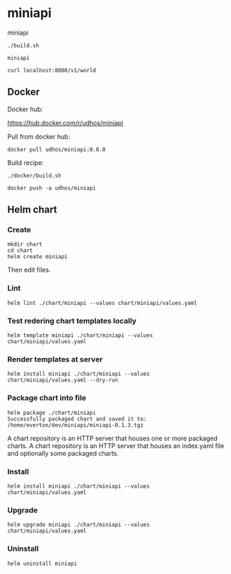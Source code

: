 # miniapi
miniapi

```
./build.sh

miniapi

curl localhost:8080/v1/world
```

## Docker

Docker hub:

https://hub.docker.com/r/udhos/miniapi

Pull from docker hub:

```
docker pull udhos/miniapi:0.0.0
```

Build recipe:

```
./docker/build.sh

docker push -a udhos/miniapi
```

## Helm chart

### Create

```
mkdir chart
cd chart
helm create miniapi
```

Then edit files.

### Lint

```
helm lint ./chart/miniapi --values chart/miniapi/values.yaml
```

### Test redering chart templates locally

```
helm template miniapi ./chart/miniapi --values chart/miniapi/values.yaml
```

### Render templates at server

```
helm install miniapi ./chart/miniapi --values chart/miniapi/values.yaml --dry-run
```

### Package chart into file

```
helm package ./chart/miniapi
Successfully packaged chart and saved it to: /home/everton/dev/miniapi/miniapi-0.1.3.tgz
```

A chart repository is an HTTP server that houses one or more packaged charts.
A chart repository is an HTTP server that houses an index.yaml file and optionally some packaged charts.

### Install

```
helm install miniapi ./chart/miniapi --values chart/miniapi/values.yaml
```

### Upgrade

```
helm upgrade miniapi ./chart/miniapi --values chart/miniapi/values.yaml
```

### Uninstall

```
helm uninstall miniapi
```
